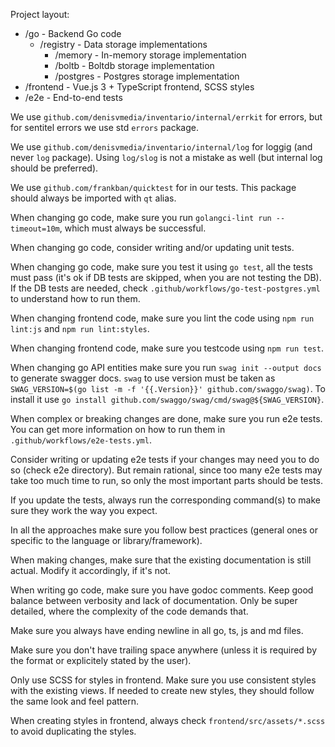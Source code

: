Project layout:
  * /go - Backend Go code
    * /registry - Data storage implementations
      * /memory - In-memory storage implementation
      * /boltb - Boltdb storage implementation
      * /postgres - Postgres storage implementation
  * /frontend - Vue.js 3 + TypeScript frontend, SCSS styles
  * /e2e - End-to-end tests

We use `github.com/denisvmedia/inventario/internal/errkit` for errors, but for sentitel errors we use std `errors` package.

We use `github.com/denisvmedia/inventario/internal/log` for loggig (and never `log` package). Using `log/slog` is not a mistake as well (but internal log should be preferred).

We use `github.com/frankban/quicktest` for in our tests. This package should always be imported with `qt` alias.

When changing go code, make sure you run `golangci-lint run --timeout=10m`, which must always be successful.

When changing go code, consider writing and/or updating unit tests.

When changing go code, make sure you test it using `go test`, all the tests must pass (it's ok if DB tests are skipped, when you are not testing the DB). If the DB tests are needed, check `.github/workflows/go-test-postgres.yml` to understand how to run them.

When changing frontend code, make sure you lint the code using `npm run lint:js` and `npm run lint:styles`.

When changing frontend code, make sure you testcode using `npm run test`.

When changing go API entities make sure you run `swag init --output docs` to generate swagger docs. `swag` to use version must be taken as `SWAG_VERSION=$(go list -m -f '{{.Version}}' github.com/swaggo/swag)`. To install it use `go install github.com/swaggo/swag/cmd/swag@${SWAG_VERSION}`.

When complex or breaking changes are done, make sure you run e2e tests. You can get more information on how to run them in `.github/workflows/e2e-tests.yml`.

Consider writing or updating e2e tests if your changes may need you to do so (check e2e directory). But remain rational, since too many e2e tests may take too much time to run, so only the most important parts should be tests.

If you update the tests, always run the corresponding command(s) to make sure they work the way you expect.

In all the approaches make sure you follow best practices (general ones or specific to the language or library/framework).

When making changes, make sure that the existing documentation is still actual. Modify it accordingly, if it's not.

When writing go code, make sure you have godoc comments. Keep good balance between verbosity and lack of documentation. Only be super detailed, where the complexity of the code demands that.

Make sure you always have ending newline in all go, ts, js and md files.

Make sure you don't have trailing space anywhere (unless it is required by the format or explicitely stated by the user).

Only use SCSS for styles in frontend. Make sure you use consistent styles with the existing views. If needed to create new styles, they should follow the same look and feel pattern.

When creating styles in frontend, always check `frontend/src/assets/*.scss` to avoid duplicating the styles.
